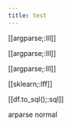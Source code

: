 ```yaml
---
title: test
---
```





[[argparse;:lll]]

[[argparse;:lll]]

[[argparse;:lll]]

[[sklearn;:lff]]


[[df.to_sql();:sql]]


arparse normal






